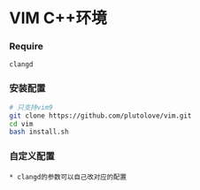# VIM C++环境
### Require
```
clangd
```
### 安装配置
```bash
# 只支持vim9
git clone https://github.com/plutolove/vim.git
cd vim
bash install.sh

```
### 自定义配置
```
* clangd的参数可以自己改对应的配置
```
